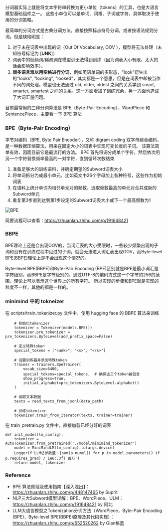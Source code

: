 分词器实际上就是将文本字符串转换为更小单位（tokens）的工具，也是大语言模型基础组件之一。
这些小单位可以是单词、词根、子词或字符，具体取决于使用的分词策略。

最简单的分词方式是古典分词方法，直接按照标点符号分词，或者按语法规则分词。但是缺陷明显：

1. 对于未在词表中出现的词（Out Of Vocabulary, OOV ），模型将无法处理（未知符号标记为 [**UNK**]）
2. 词表中的低频词/稀疏词在模型训无法得到训练（因为词表大小有限，太大的话会影响效率）。
3. **很多语言难以用空格进行分词**，例如英语单词的多形态，"look"衍生出的"looks", "looking", "looked"，其实都是一个意思，但是在词表中却被当作不同的词处理，模型也无法通过 old, older, oldest 之间的关系学到 smart, smarter, smartest 之间的关系。这一方面增加了训练冗余，另一方面也造成了大词汇量问题。

目前最常用的三种分词算法是 BPE（Byte-Pair Encoding）、WordPiece 和 SentencePiece，主要看一下 BPE 算法

### BPE（Byte-Pair Encoding）
字节对编码（BPE, Byte Pair Encoder），又称 digram coding 双字母组合编码，是一种数据压缩算法，用来在固定大小的词表中实现可变⻓度的子词。
该算法简单有效，因而目前它是最流行的方法。
BPE 首先将词分成单个字符，然后依次用另一个字符替换频率最高的一对字符，直到循环次数结束.

1. 准备足够大的训练语料，并确定期望的Subword词表大小
2. 将单词拆分为成最小单元。比如英文中26个字母加上各种符号，这些作为初始词表
3. 在语料上统计单词内相邻单元对的频数，选取频数最高的单元对合并成新的Subword单元
4. 重复第3步直到达到第1步设定的Subword词表大小或下一个最高频数为1

![BPE](/img/minimind/BPE.jpg)

简要流程可以查看：https://zhuanlan.zhihu.com/p/191648421

### BBPE
BPE理论上还是会出现OOV的，当词汇表的大小受限时，一些较少频繁出现的子词和没有在训练过程中见过的子词，就会无法进入词汇表出现OOV，而Byte-level BPE(BBPE)理论上是不会出现这个情况的。

Byte-level BPE(BBPE)和Byte-Pair Encoding (BPE)区别就是BPE是最小词汇是字符级别，而BBPE是字节级别的，通过UTF-8的编码方式这一个字节的256的范围，理论上可以表示这个世界上的所有字符。
所以实现的步骤和BPE就是实现的粒度不一样，其他的都是一样的。

### minimind 中的 tokneizer

在 scripts/train_tokenizer.py 文件中，使用 hugging face 的 BBPE 算法来训练
```
    # 初始化tokenizer
    tokenizer = Tokenizer(models.BPE())
    tokenizer.pre_tokenizer = pre_tokenizers.ByteLevel(add_prefix_space=False)

    # 定义特殊token
    special_tokens = ["<unk>", "<s>", "</s>"]

    # 设置训练器并添加特殊token
    trainer = trainers.BpeTrainer(
        vocab_size=6400,
        special_tokens=special_tokens,  # 确保这三个token被包含
        show_progress=True,
        initial_alphabet=pre_tokenizers.ByteLevel.alphabet()
    )

    # 读取文本数据
    texts = read_texts_from_jsonl(data_path)

    # 训练tokenizer
    tokenizer.train_from_iterator(texts, trainer=trainer)
```

在 train_pretrain.py 文件中，直接加载已经分好的词表

```
def init_model(lm_config):
    tokenizer = AutoTokenizer.from_pretrained('./model/minimind_tokenizer')
    model = MiniMindLM(lm_config).to(args.device)
    Logger(f'LLM总参数量：{sum(p.numel() for p in model.parameters() if p.requires_grad) / 1e6:.3f} 百万')
    return model, tokenizer
```

### Reference
- BPE 算法原理及使用指南【深入浅出】：https://zhuanlan.zhihu.com/p/448147465 by Suprit
- NLP三大Subword模型详解：BPE、WordPiece、ULM：https://zhuanlan.zhihu.com/p/191648421 by 阿北
- LLM大语言模型之Tokenization分词方法（WordPiece，Byte-Pair Encoding (BPE)，Byte-level BPE(BBPE)原理及其代码实现）：https://zhuanlan.zhihu.com/p/652520262 by Glan格蓝
